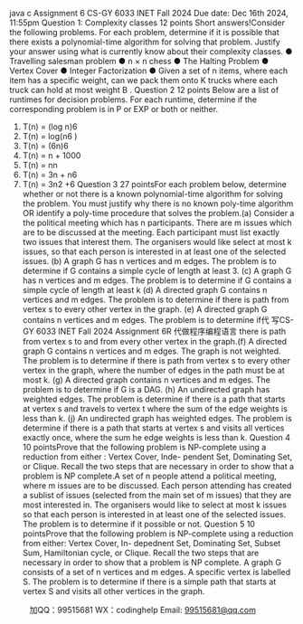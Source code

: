 java c
Assignment   6
CS-GY   6033   INET   Fall   2024
Due   date:   Dec   16th   2024,   11:55pm
Question   1:    Complexity   classes
12   points
Short   answers!Consider   the   following   problems.       For    each    problem,    determine    if    it    is    possible    that    there    exists    a   polynomial-time   algorithm   for   solving   that   problem.      Justify   your   answer   using   what   is   currently   know about   their   complexity   classes.
●   Travelling   salesman   problem
●   n   × n   chess
●   The   Halting   Problem
●   Vertex   Cover
●   Integer   Factorization
●   Given   a   set   of n   items,   where   each   item   has   a   specific weight,   can we   pack them   onto   K   trucks   where   each   truck   can   hold   at   most   weight   B   .
Question   2
12   points
Below   are   a   list   of   runtimes   for   decision   problems.    For   each   runtime,   determine   if   the   corresponding   problem   is   in   P   or   EXP   or   both   or   neither.
1.   T(n) =   (log   n)6
2.   T(n) =   log(n6   )
3.   T(n) =   (6n)6
4.   T(n) =   n +   1000
5.   T(n) =   nn
6.   T(n) =   3n   + n6
7.   T(n) =   3n2   +6
Question   3
27   pointsFor   each   problem   below,   determine   whether   or   not   there   is   a   known   polynomial-time   algorithm   for   solving   the   problem.   You   must   justify   why   there   is   no   known   poly-time   algorithm   OR   identify   a   poly-time procedure   that   solves   the   problem.(a)   Consider   a   the   political   meeting   which   has   n   participants.      There   are   m   issues   which   are   to   be   discussed at the meeting.   Each participant must list exactly two issues that interest them.    The organisers   would   like   select   at   most   k   issues,   so   that   each   person   is   interested   in   at   least   one   of the   selected   issues.
(b)   A   graph   G   has   n   vertices   and   m   edges.    The   problem   is   to   determine   if   G   contains   a   simple   cycle   of length   at   least   3.
(c)      A   graph   G   has   n   vertices   and   m   edges.   The   problem   is   to   determine   if   G   contains   a   simple   cycle   of length   at   least   k
(d)   A   directed   graph   G   contains   n   vertices   and   m   edges.   The   problem   is   to   determine   if there   is   path   from   vertex   s   to   every   other   vertex   in   the   graph.
(e)   A   directed   graph   G   contains   n   vertices   and   m   edges.   The   problem   is   to   determine   if代 写CS-GY 6033 INET Fall 2024 Assignment 6R
代做程序编程语言 there   is   path   from   vertex   s   to   and   from   every   other   vertex   in   the   graph.(f)   A   directed   graph   G   contains   n vertices   and   m   edges.    The   graph   is   not weighted.    The   problem   is to   determine   if there   is   path   from   vertex   s   to   every   other   vertex   in   the   graph,   where   the   number   of edges   in   the   path   must   be   at   most   k.
(g)   A   directed   graph   contains   n   vertices   and   m   edges.   The   problem   is   to   determine   if   G   is   a   DAG.
(h)   An   undirected   graph   has   weighted   edges.    The   problem   is   determine   if   there   is   a   path   that   starts   at   vertex   s   and   travels   to   vertex   t   where   the   sum   of the   edge   weights   is   less   than   k.
(j)   An   undirected   graph   has weighted   edges.    The   problem   is   determine   if there   is   a   path that   starts   at   vertex   s   and   visits   all   vertices   exactly   once,   where   the   sum   he   edge   weights   is   less   than   k.
Question   4
10   pointsProve   that   the   following   problem   is   NP-complete   using   a   reduction   from   either   :    Vertex   Cover,   Inde-   pendent   Set,   Dominating   Set,   or   Clique.    Recall   the   two   steps   that   are   necessary   in   order   to   show   that   a   problem   is   NP   complete.A set of n people   attend   a   political   meeting,   where   m   issues   are to   be   discussed.    Each person   attending   has   created   a   sublist   of   issues   (selected   from   the   main   set   of   m   issues)   that   they   are   most   interested   in.   The   organisers   would   like   to   select   at   most   k   issues   so   that   each   person   is   interested   in   at   least   one   of the   selected   issues.   The   problem   is   to   determine   if it   possible   or   not.
Question   5
10   pointsProve   that   the   following   problem   is   NP-complete   using   a   reduction   from   either:      Vertex   Cover,   In-   depednent   Set,   Dominating   Set,   Subset   Sum,   Hamiltonian   cycle,   or   Clique.   Recall   the   two   steps   that   are   necessary   in   order   to   show   that   a   problem   is   NP   complete.
A   graph   G   consists   of   a   set   of   n   vertices   and   m   edges.   A   specific   vertex   is   labelled   S.    The   problem   is   to   determine   if there   is   a   simple   path   that   starts   at   vertex   S   and   visits   all   other   vertices   in   the   graph.

         
加QQ：99515681  WX：codinghelp  Email: 99515681@qq.com
